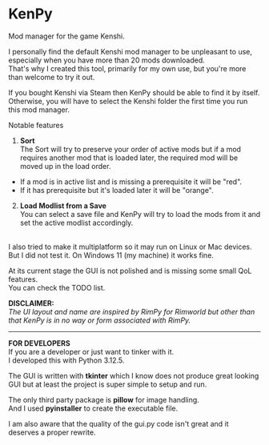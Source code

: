 # KenPy

Mod manager for the game Kenshi.

I personally find the default Kenshi mod manager to be unpleasant to use, especially when you have more than 20 mods downloaded.\
That's why I created this tool, primarily for my own use, but you're more than welcome to try it out.

If you bought Kenshi via Steam then KenPy should be able to find it by itself. Otherwise, you will have to select the Kenshi folder the first time you run this mod manager.

Notable features
1) **Sort**\
The Sort will try to preserve your order of active mods but if a mod requires another mod that is loaded later, the required mod will be moved up in the load order.
- If a mod is in active list and is missing a prerequisite it will be "red".
- If it has prerequisite but it's loaded later it will be "orange".
2) **Load Modlist from a Save**\
You can select a save file and KenPy will try to load the mods from it and set the active modlist accordingly.

\
I also tried to make it multiplatform so it may run on Linux or Mac devices.\
But I did not test it. On Windows 11 (my machine) it works fine.

At its current stage the GUI is not polished and is missing some small QoL features.\
You can check the TODO list.


**DISCLAIMER:**\
_The UI layout and name are inspired by RimPy for Rimworld but other than that KenPy is in no way or form associated with RimPy._

---
**FOR DEVELOPERS**\
If you are a developer or just want to tinker with it.\
I developed this with Python 3.12.5.

The GUI is written with **tkinter** which I know does not produce great looking GUI but at least the project is super simple to setup and run.

The only third party package is **pillow** for image handling.\
And I used **pyinstaller** to create the executable file.

I am also aware that the quality of the gui.py code isn't great and it deserves a proper rewrite.
